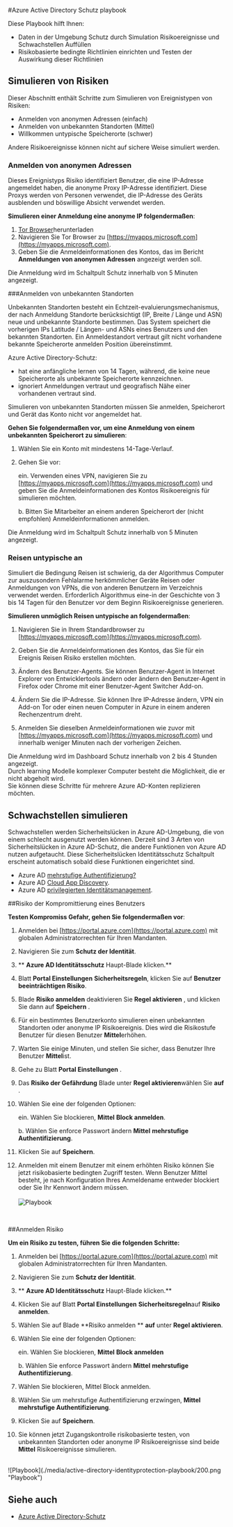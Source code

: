 <properties
    pageTitle="Azure Active Directory Schutz Playbook | Microsoft Azure"
    description="Erfahren Sie, wie Azure AD-Schutz ermöglicht die Fähigkeit der Angreifer eine gefährdete Identität oder Gerät und sichere Identität oder ein Gerät, das zuvor vermutet oder gefährdet bezeichnet."
    services="active-directory"
    keywords="Azure active Directory Schutz, Cloud app Discovery, Verwalten von Applikationen, Sicherheit, Risiken, Risiko, Schwachstelle, Sicherheitsrichtlinien"
    documentationCenter=""
    authors="markusvi"
    manager="femila"
    editor=""/>

<tags
    ms.service="active-directory"
    ms.workload="identity"
    ms.tgt_pltfrm="na"
    ms.devlang="na"
    ms.topic="article"
    ms.date="08/22/2016"
    ms.author="markvi"/>

#<a name="azure-active-directory-identity-protection-playbook"></a>Azure Active Directory Schutz playbook 

Diese Playbook hilft Ihnen:

- Daten in der Umgebung Schutz durch Simulation Risikoereignisse und Schwachstellen Auffüllen
- Risikobasierte bedingte Richtlinien einrichten und Testen der Auswirkung dieser Richtlinien


## <a name="simulating-risk-events"></a>Simulieren von Risiken

Dieser Abschnitt enthält Schritte zum Simulieren von Ereignistypen von Risiken:

- Anmelden von anonymen Adressen (einfach)
- Anmelden von unbekannten Standorten (Mittel)
- Willkommen untypische Speicherorte (schwer)

Andere Risikoereignisse können nicht auf sichere Weise simuliert werden.


### <a name="sign-ins-from-anonymous-ip-addresses"></a>Anmelden von anonymen Adressen

Dieses Ereignistyps Risiko identifiziert Benutzer, die eine IP-Adresse angemeldet haben, die anonyme Proxy IP-Adresse identifiziert. Diese Proxys werden von Personen verwendet, die IP-Adresse des Geräts ausblenden und böswillige Absicht verwendet werden.

**Simulieren einer Anmeldung eine anonyme IP folgendermaßen**:

1.  [Tor Browser](https://www.torproject.org/projects/torbrowser.html.en)herunterladen
2.  Navigieren Sie Tor Browser zu [https://myapps.microsoft.com](https://myapps.microsoft.com).   
3.  Geben Sie die Anmeldeinformationen des Kontos, das im Bericht **Anmeldungen von anonymen Adressen** angezeigt werden soll.

Die Anmeldung wird im Schaltpult Schutz innerhalb von 5 Minuten angezeigt. 


###<a name="sign-ins-from-unfamiliar-locations"></a>Anmelden von unbekannten Standorten

Unbekannten Standorten besteht ein Echtzeit-evaluierungsmechanismus, der nach Anmeldung Standorte berücksichtigt (IP, Breite / Länge und ASN) neue und unbekannte Standorte bestimmen. Das System speichert die vorherigen IPs Latitude / Längen- und ASNs eines Benutzers und den bekannten Standorten. Ein Anmeldestandort vertraut gilt nicht vorhandene bekannte Speicherorte anmelden Position übereinstimmt.

Azure Active Directory-Schutz:  

 - hat eine anfängliche lernen von 14 Tagen, während, die keine neue Speicherorte als unbekannte Speicherorte kennzeichnen.
 - ignoriert Anmeldungen vertraut und geografisch Nähe einer vorhandenen vertraut sind.

Simulieren von unbekannten Standorten müssen Sie anmelden, Speicherort und Gerät das Konto nicht vor angemeldet hat. 


**Gehen Sie folgendermaßen vor, um eine Anmeldung von einem unbekannten Speicherort zu simulieren**:

1.  Wählen Sie ein Konto mit mindestens 14-Tage-Verlauf. 

2.  Gehen Sie vor:
    
    ein. Verwenden eines VPN, navigieren Sie zu [https://myapps.microsoft.com](https://myapps.microsoft.com) und geben Sie die Anmeldeinformationen des Kontos Risikoereignis für simulieren möchten.

    b. Bitten Sie Mitarbeiter an einem anderen Speicherort der (nicht empfohlen) Anmeldeinformationen anmelden.

Die Anmeldung wird im Schaltpult Schutz innerhalb von 5 Minuten angezeigt.
 
### <a name="impossible-travel-to-atypical-location"></a>Reisen untypische an
Simuliert die Bedingung Reisen ist schwierig, da der Algorithmus Computer zur auszusondern Fehlalarme herkömmlicher Geräte Reisen oder Anmeldungen von VPNs, die von anderen Benutzern im Verzeichnis verwendet werden. Erforderlich Algorithmus eine-in der Geschichte von 3 bis 14 Tagen für den Benutzer vor dem Beginn Risikoereignisse generieren.

**Simulieren unmöglich Reisen untypische an folgendermaßen**:

1.  Navigieren Sie in Ihrem Standardbrowser zu [https://myapps.microsoft.com](https://myapps.microsoft.com).  

2.  Geben Sie die Anmeldeinformationen des Kontos, das Sie für ein Ereignis Reisen Risiko erstellen möchten.

3.  Ändern des Benutzer-Agents. Sie können Benutzer-Agent in Internet Explorer von Entwicklertools ändern oder ändern den Benutzer-Agent in Firefox oder Chrome mit einer Benutzer-Agent Switcher Add-on.

4.  Ändern Sie die IP-Adresse. Sie können Ihre IP-Adresse ändern, VPN ein Add-on Tor oder einen neuen Computer in Azure in einem anderen Rechenzentrum dreht.

5.  Anmelden Sie dieselben Anmeldeinformationen wie zuvor mit [https://myapps.microsoft.com](https://myapps.microsoft.com) und innerhalb weniger Minuten nach der vorherigen Zeichen.

Die Anmeldung wird im Dashboard Schutz innerhalb von 2 bis 4 Stunden angezeigt.<br>
Durch learning Modelle komplexer Computer besteht die Möglichkeit, die er nicht abgeholt wird.<br> Sie können diese Schritte für mehrere Azure AD-Konten replizieren möchten.


## <a name="simulating-vulnerabilities"></a>Schwachstellen simulieren 
Schwachstellen werden Sicherheitslücken in Azure AD-Umgebung, die von einem schlecht ausgenutzt werden können. Derzeit sind 3 Arten von Sicherheitslücken in Azure AD-Schutz, die andere Funktionen von Azure AD nutzen aufgetaucht. Diese Sicherheitslücken Identitätsschutz Schaltpult erscheint automatisch sobald diese Funktionen eingerichtet sind.

-   Azure AD [mehrstufige Authentifizierung?](../multi-factor-authentication/multi-factor-authentication.md)
-   Azure AD [Cloud App Discovery](active-directory-cloudappdiscovery-whatis.md).
-   Azure AD [privilegierten Identitätsmanagement](active-directory-privileged-identity-management-configure.md). 



##<a name="user-compromise-risk"></a>Risiko der Kompromittierung eines Benutzers

**Testen Kompromiss Gefahr, gehen Sie folgendermaßen vor**:

1.  Anmelden bei [https://portal.azure.com](https://portal.azure.com) mit globalen Administratorrechten für Ihren Mandanten.

2.  Navigieren Sie zum **Schutz der Identität**. 

3.  ** **Azure AD Identitätsschutz** Haupt-Blade klicken.** 

4.  Blatt **Portal Einstellungen** **Sicherheitsregeln**, klicken Sie auf **Benutzer beeinträchtigen Risiko**. 

5.  Blade **Risiko anmelden** deaktivieren Sie **Regel aktivieren** , und klicken Sie dann auf **Speichern** .

6.  Für ein bestimmtes Benutzerkonto simulieren einen unbekannten Standorten oder anonyme IP Risikoereignis. Dies wird die Risikostufe Benutzer für diesen Benutzer **Mittel**erhöhen.

7.  Warten Sie einige Minuten, und stellen Sie sicher, dass Benutzer Ihre Benutzer **Mittel**ist.

8.  Gehe zu Blatt **Portal Einstellungen** .

9.  Das **Risiko der Gefährdung** Blade unter **Regel aktivieren**wählen Sie **auf** . 

10. Wählen Sie eine der folgenden Optionen:

    ein. Wählen Sie blockieren, **Mittel** **Block anmelden**.

    b. Wählen Sie enforce Passwort ändern **Mittel** **mehrstufige Authentifizierung**.

13. Klicken Sie auf **Speichern**.

14. Anmelden mit einem Benutzer mit einem erhöhten Risiko können Sie jetzt risikobasierte bedingten Zugriff testen. Wenn Benutzer Mittel besteht, je nach Konfiguration Ihres Anmeldename entweder blockiert oder Sie Ihr Kennwort ändern müssen. 
<br><br>
![Playbook](./media/active-directory-identityprotection-playbook/201.png "Playbook")
<br>

 
##<a name="sign-in-risk"></a>Anmelden Risiko

 
**Um ein Risiko zu testen, führen Sie die folgenden Schritte:**

1.  Anmelden bei [https://portal.azure.com](https://portal.azure.com) mit globalen Administratorrechten für Ihren Mandanten.

2.  Navigieren Sie zum **Schutz der Identität**.

3.  ** **Azure AD Identitätsschutz** Haupt-Blade klicken.** 

4.  Klicken Sie auf Blatt **Portal Einstellungen** **Sicherheitsregeln**auf **Risiko anmelden**.

5.  Wählen Sie auf Blade **Risiko anmelden ** **auf** unter **Regel aktivieren**. 

7.  Wählen Sie eine der folgenden Optionen:

    ein. Wählen Sie blockieren, **Mittel** **Block anmelden**

    b. Wählen Sie enforce Passwort ändern **Mittel** **mehrstufige Authentifizierung**.

8.  Wählen Sie blockieren, Mittel Block anmelden.

9.  Wählen Sie um mehrstufige Authentifizierung erzwingen, **Mittel** **mehrstufige Authentifizierung**.

10. Klicken Sie auf **Speichern**.

11. Sie können jetzt Zugangskontrolle risikobasierte testen, von unbekannten Standorten oder anonyme IP Risikoereignisse sind beide **Mittel** Risikoereignisse simulieren.

<br>
![Playbook](./media/active-directory-identityprotection-playbook/200.png "Playbook")
<br>


## <a name="see-also"></a>Siehe auch

 - [Azure Active Directory-Schutz](active-directory-identityprotection.md)

